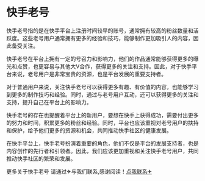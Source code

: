 # 快手老号

快手老号指的是在快手平台上注册时间较早的账号，通常拥有较高的粉丝数量和活跃度。这些老号用户通常拥有更多的经验和技巧，能够制作更加吸引人的内容，因此备受关注。

快手老号在平台上拥有一定的号召力和影响力，他们的作品通常能够获得更多的曝光和点赞，也更容易与其他大V合作，获得更多的关注和支持。因此，对于快手平台来说，老号用户是非常宝贵的资源，也是平台发展的重要支持者。

对于普通用户来说，关注快手老号可以获得更多有趣、有价值的内容，也能够学习到更多的制作技巧和经验。同时，通过与老号用户互动，还可以获得更多的关注和支持，提升自己在平台上的影响力。

快手老号的存在也提醒着平台上的新用户，要想在快手上获得成功，需要付出更多的努力和时间，积累更多的粉丝和经验。同时，平台也应该重视对老号用户的扶持和保护，给予他们更多的资源和机会，共同推动快手社区的健康发展。

在快手平台上，快手老号扮演着重要的角色，他们不仅是平台的发展支持者，也是内容创作的先行者和引领者。因此，我们应该更加重视和关注快手老号用户，共同推动快手社区的繁荣和发展。

更多关于快手老号 请通过✈与我们联系,感谢阅读！[点我联系✈](https://docs.G208.com)